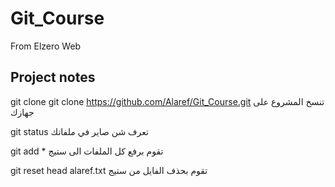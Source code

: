 # Git_Course
From Elzero Web



## Project notes
 
git clone git clone https://github.com/Alaref/Git_Course.git
تنسخ المشروع على جهازك

git status
تعرف شن صاير في ملفاتك

git add * 
تقوم برفع كل الملفات الى ستيج

git reset head alaref.txt
تقوم بحذف الفايل من ستيج
